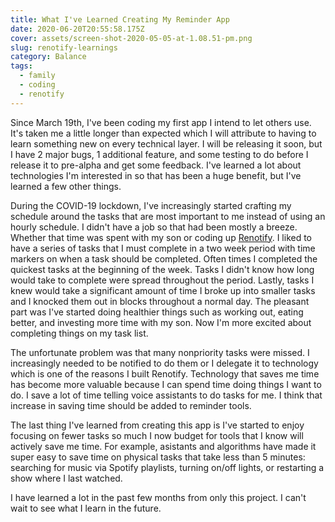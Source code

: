 ```yaml
---
title: What I've Learned Creating My Reminder App
date: 2020-06-20T20:55:58.175Z
cover: assets/screen-shot-2020-05-05-at-1.08.51-pm.png
slug: renotify-learnings
category: Balance
tags:
  - family
  - coding
  - renotify
---
```

Since March 19th, I've been coding my first app I intend to let others use. It's taken me a little longer than expected which I will attribute to having to learn something new on every technical layer. I will be releasing it soon, but I have 2 major bugs, 1 additional feature, and some testing to do before I release it to pre-alpha and get some feedback. I've learned a lot about technologies I'm interested in so that has been a huge benefit, but I've learned a few other things. 

During the COVID-19 lockdown, I've increasingly started crafting my schedule around the tasks that are most important to me instead of using an hourly schedule. I didn't have a job so that had been mostly a breeze. Whether that time was spent with my son or coding up [Renotify](https://renotify.io/). I liked to have a series of tasks that I must complete in a two week period with time markers on when a task should be completed. Often times I completed the quickest tasks at the beginning of the week. Tasks I didn't know how long would take to complete were spread throughout the period. Lastly, tasks I knew would take a significant amount of time I broke up into smaller tasks and I knocked them out in blocks throughout a normal day. The pleasant part was I've started doing healthier things such as working out, eating better, and investing more time with my son. Now I'm more excited about completing things on my task list.

The unfortunate problem was that many nonpriority tasks were missed. I increasingly needed to be notified to do them or I delegate it to technology which is one of the reasons I built Renotify. Technology that saves me time has become more valuable because I can spend time doing things I want to do. I save a lot of time telling voice assistants to do tasks for me. I think that increase in saving time should be added to reminder tools. 

The last thing I've learned from creating this app is I've started to enjoy focusing on fewer tasks so much I now budget for tools that I know will actively save me time. For example, asistants and algorithms have made it super easy to save time on physical tasks that take less than 5 minutes: searching for music via Spotify playlists, turning on/off lights, or restarting a show where I last watched. 

I have learned a lot in the past few months from only this project. I can't wait to see what I learn in the future.
